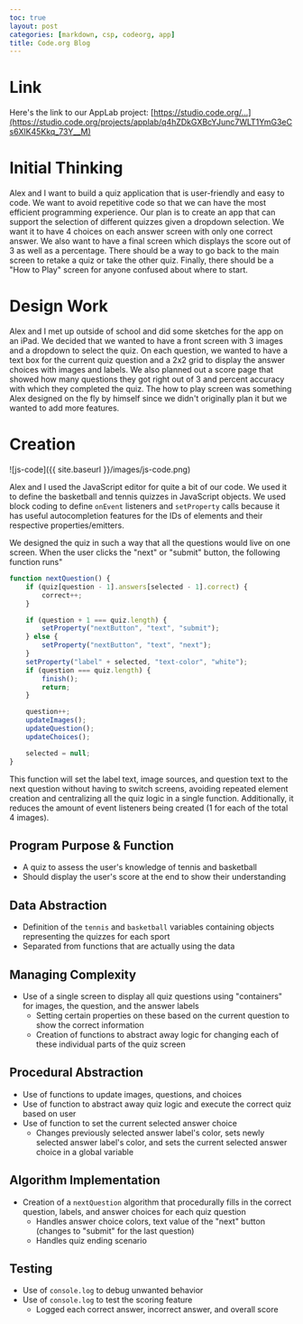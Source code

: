 ```yaml
---
toc: true
layout: post
categories: [markdown, csp, codeorg, app]
title: Code.org Blog
---
```


# Link

Here's the link to our AppLab project: [https://studio.code.org/...](https://studio.code.org/projects/applab/q4hZDkGXBcYJunc7WLT1YmG3eCs6XlK45Kkq_73Y__M)

# Initial Thinking

Alex and I want to build a quiz application that is user-friendly and easy to code. We want to avoid repetitive code so that we can have the most efficient programming experience. Our plan is to create an app that can support the selection of different quizzes given a dropdown selection. We want it to have 4 choices on each answer screen with only one correct answer. We also want to have a final screen which displays the score out of 3 as well as a percentage. There should be a way to go back to the main screen to retake a quiz or take the other quiz. Finally, there should be a "How to Play" screen for anyone confused about where to start.

# Design Work

Alex and I met up outside of school and did some sketches for the app on an iPad. We decided that we wanted to have a front screen with 3 images and a dropdown to select the quiz. On each question, we wanted to have a text box for the current quiz question and a 2x2 grid to display the answer choices with images and labels. We also planned out a score page that showed how many questions they got right out of 3 and percent accuracy with which they completed the quiz. The how to play screen was something Alex designed on the fly by himself since we didn't originally plan it but we wanted to add more features.

# Creation

![js-code]({{ site.baseurl }}/images/js-code.png)

Alex and I used the JavaScript editor for quite a bit of our code. We used it to define the basketball and tennis quizzes in JavaScript objects. We used block coding to define `onEvent` listeners and `setProperty` calls because it has useful autocompletion features for the IDs of elements and their respective properties/emitters.

We designed the quiz in such a way that all the questions would live on one screen. When the user clicks the "next" or "submit" button, the following function runs"

```javascript
function nextQuestion() {
    if (quiz[question - 1].answers[selected - 1].correct) {
        correct++;
    }

    if (question + 1 === quiz.length) {
        setProperty("nextButton", "text", "submit");
    } else {
        setProperty("nextButton", "text", "next");
    }
    setProperty("label" + selected, "text-color", "white");
    if (question === quiz.length) {
        finish();
        return;
    }

    question++;
    updateImages();
    updateQuestion();
    updateChoices();

    selected = null;
}
```

This function will set the label text, image sources, and question text to the next question without having to switch screens, avoiding repeated element creation and centralizing all the quiz logic in a single function. Additionally, it reduces the amount of event listeners being created (1 for each of the total 4 images).

## Program Purpose & Function

-   A quiz to assess the user's knowledge of tennis and basketball
-   Should display the user's score at the end to show their understanding

## Data Abstraction

-   Definition of the `tennis` and `basketball` variables containing objects representing the quizzes for each sport
-   Separated from functions that are actually using the data

## Managing Complexity

-   Use of a single screen to display all quiz questions using "containers" for images, the question, and the answer labels
    -   Setting certain properties on these based on the current question to show the correct information
    -   Creation of functions to abstract away logic for changing each of these individual parts of the quiz screen

## Procedural Abstraction

-   Use of functions to update images, questions, and choices
-   Use of function to abstract away quiz logic and execute the correct quiz based on user
-   Use of function to set the current selected answer choice
    -   Changes previously selected answer label's color, sets newly selected answer label's color, and sets the current selected answer choice in a global variable

## Algorithm Implementation

-   Creation of a `nextQuestion` algorithm that procedurally fills in the correct question, labels, and answer choices for each quiz question
    -   Handles answer choice colors, text value of the "next" button (changes to "submit" for the last question)
    -   Handles quiz ending scenario

## Testing

-   Use of `console.log` to debug unwanted behavior
-   Use of `console.log` to test the scoring feature
    -   Logged each correct answer, incorrect answer, and overall score

